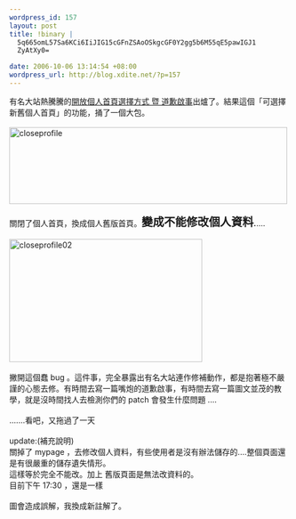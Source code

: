 ```yaml
--- 
wordpress_id: 157
layout: post
title: !binary |
  5q665omL57Sa6KCi6IiJIG15cGFnZSAoOSkgcGF0Y2gg5b6M55qE5pawIGJ1
  ZyAtXy0=

date: 2006-10-06 13:14:54 +08:00
wordpress_url: http://blog.xdite.net/?p=157
---
```

有名大站熱騰騰的<a href="http://www.wretch.cc/hala/viewtopic.php?t=104976">開放個人首頁選擇方式 暨 道歉啟事</a>出爐了。結果這個「可選擇新舊個人首頁」的功能，捅了一個大包。<br /><br /><a href="http://www.flickr.com/photos/14765209@N00/261999719/" title="Photo Sharing"><img width="500" height="138" src="http://static.flickr.com/103/261999719_f0e7a6637d.jpg" alt="closeprofile" /></a><br /><br />關閉了個人首頁，換成個人舊版首頁。<big><strong><big>變成不能修改個人資料</big></strong>.</big>....<br /><br /><a title="Photo Sharing" href="http://www.flickr.com/photos/14765209@N00/262105372/"><img width="347" height="221" alt="closeprofile02" src="http://static.flickr.com/99/262105372_77bd732a1f_o.jpg" /></a><br /><br />撇開這個蠢 bug 。這件事，完全暴露出有名大站連作修補動作，都是抱著極不嚴謹的心態去修。有時間去寫一篇嘴炮的道歉啟事，有時間去寫一篇圖文並茂的教學，就是沒時間找人去檢測你們的 patch 會發生什麼問題 ....<br /><br />.......看吧，又拖過了一天<br /><br />update:(補充說明)<br />關掉了 mypage ，去修改個人資料，有些使用者是沒有辦法儲存的....整個頁面還是有很嚴重的儲存遺失情形。<br />這樣等於完全不能改。加上 舊版頁面是無法改資料的。<br />目前下午 17:30 ，還是一樣<br /><br />圖會造成誤解，我換成新註解了。

